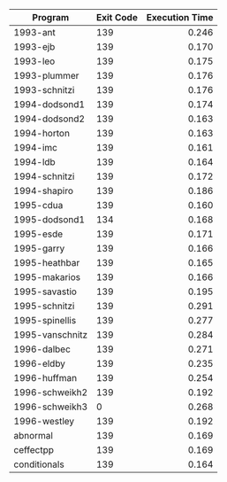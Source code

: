 | Program | Exit Code | Execution Time |
| ------- |:--------- | --------------:|
| 1993-ant | 139 | 0.246 |
| 1993-ejb | 139 | 0.170 |
| 1993-leo | 139 | 0.175 |
| 1993-plummer | 139 | 0.176 |
| 1993-schnitzi | 139 | 0.176 |
| 1994-dodsond1 | 139 | 0.174 |
| 1994-dodsond2 | 139 | 0.163 |
| 1994-horton | 139 | 0.163 |
| 1994-imc | 139 | 0.161 |
| 1994-ldb | 139 | 0.164 |
| 1994-schnitzi | 139 | 0.172 |
| 1994-shapiro | 139 | 0.186 |
| 1995-cdua | 139 | 0.160 |
| 1995-dodsond1 | 134 | 0.168 |
| 1995-esde | 139 | 0.171 |
| 1995-garry | 139 | 0.166 |
| 1995-heathbar | 139 | 0.165 |
| 1995-makarios | 139 | 0.166 |
| 1995-savastio | 139 | 0.195 |
| 1995-schnitzi | 139 | 0.291 |
| 1995-spinellis | 139 | 0.277 |
| 1995-vanschnitz | 139 | 0.284 |
| 1996-dalbec | 139 | 0.271 |
| 1996-eldby | 139 | 0.235 |
| 1996-huffman | 139 | 0.254 |
| 1996-schweikh2 | 139 | 0.192 |
| 1996-schweikh3 | 0 | 0.268 |
| 1996-westley | 139 | 0.192 |
| abnormal | 139 | 0.169 |
| ceffectpp | 139 | 0.169 |
| conditionals | 139 | 0.164 |
